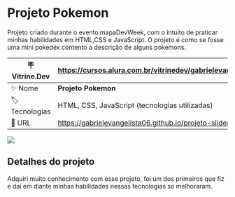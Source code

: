 # Projeto Pokemon

Projeto criado durante o evento mapaDevWeek, com o intuito de praticar minhas habilidades em HTML,CSS e JavaScript. O projeto é como se fosse uma mini pokedéx contento a descrição de alguns pokemons.

| :placard: Vitrine.Dev | https://cursos.alura.com.br/vitrinedev/gabrielevangelista094   |
| --------------------- | -------------------------------------------------------------- |
| :sparkles: Nome       | **Projeto Pokemon**                                            |
| :label: Tecnologias   | HTML, CSS, JavaScript (tecnologias utilizadas)                 |
| :rocket: URL          | https://gabrielevangelista06.github.io/projeto-slider-pokemon/ |

<!-- Inserir imagem com a #vitrinedev ao final do link -->

![](https://lh3.googleusercontent.com/pw/AL9nZEXkRKFOFa1L7rL8svUdiIF52dR5nbNFwaV79TfW3CWd6PK8Bxzfl_vl7ZgAT71VcUooj9WjsBq4mQ2aM6guXjOxzRX526aNdmcgLVDt8l50rrXGxLMt11Stij_87MsnsqkNaHrdyZ7AdPHMXb4oe3k=w1597-h796-no?authuser=0#vitrinedev)

## Detalhes do projeto

Adquiri muito conhecimento com esse projeto, foi um dos primeiros que fiz e daí em diante minhas habilidades nessas tecnologias so melhoraram.
